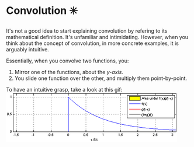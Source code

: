 # Convolution ✳️
It's not a good idea to start explaining convolution by refering to its mathematical definition. It's unfamiliar and intimidating. However, when you think about the concept of convolution, in more concrete examples, it is arguably intuitive.

Essentially, when you convolve two functions, you:
1. Mirror one of the functions, about the _y-axis_.
2. You slide one function over the other, and multiply them point-by-point.

To have an intuitive grasp, take a look at this gif:
![](https://github.com/kevmasajedi/And-DSP-for-All/blob/main/Fundamentals_of_Linear_Systems/convolution/c1.gif?raw=true)